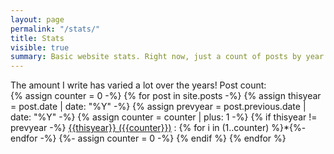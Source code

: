 ```yaml
---
layout: page
permalink: "/stats/"
title: Stats
visible: true
summary: Basic website stats. Right now, just a count of posts by year.
---
```


The amount I write has varied a lot over the years! Post count:
<br>
{% assign counter = 0 -%}
{% for post in site.posts -%}
  {% assign thisyear = post.date | date: "%Y" -%}
  {% assign prevyear = post.previous.date | date: "%Y" -%}
  {% assign counter = counter | plus: 1 -%}
  {% if thisyear != prevyear -%}
[{{thisyear}} ({{counter}})](/{{thisyear}}) : {% for i in (1..counter) %}\*{%- endfor -%}
    {%- assign counter = 0 -%}
  {% endif %}
{% endfor %}

